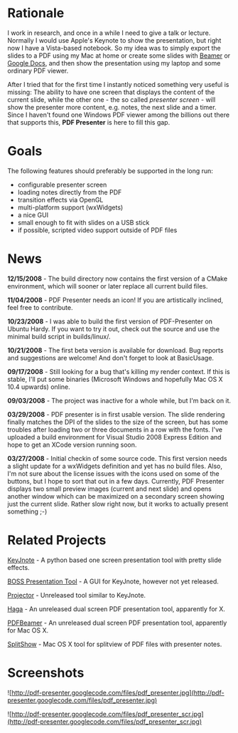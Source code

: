 # Rationale #

I work in research, and once in a while I need to give a talk or lecture. Normally I would use Apple's Keynote to show the presentation, but right now I have a Vista-based notebook. So my idea was to simply export the slides to a PDF using my Mac at home or create some slides with [Beamer](http://latex-beamer.sourceforge.net/) or [Google Docs](http://docs.google.com), and then show the presentation using my laptop and some ordinary PDF viewer.

After I tried that for the first time I instantly noticed something very useful is missing: The ability to have one screen that displays the content of the current slide, while the other one - the so called _presenter screen_ - will show the presenter more content, e.g. notes, the next slide and a timer. Since I haven't found one Windows PDF viewer among the billions out there that supports this, **PDF Presenter** is here to fill this gap.

# Goals #

The following features should preferably be supported in the long run:

  * configurable presenter screen
  * loading notes directly from the PDF
  * transition effects via OpenGL
  * multi-platform support (wxWidgets)
  * a nice GUI
  * small enough to fit with slides on a USB stick
  * if possible, scripted video support outside of PDF files

# News #

**12/15/2008** - The build directory now contains the first version of a CMake environment, which will sooner or later replace all current build files.

**11/04/2008** - PDF Presenter needs an icon! If you are artistically inclined, feel free to contribute.

**10/23/2008** - I was able to build the first version of PDF-Presenter on Ubuntu Hardy. If you want to try it out, check out the source and use the minimal build script in builds/linux/.

**10/21/2008** - The first beta version is available for download. Bug reports and suggestions are welcome! And don't forget to look at BasicUsage.

**09/17/2008** - Still looking for a bug that's killing my render context. If this is stable, I'll put some binaries (Microsoft Windows and hopefully Mac OS X 10.4 upwards) online.

**09/03/2008** - The project was inactive for a whole while, but I'm back on it.

**03/29/2008** - PDF presenter is in first usable version. The slide rendering finally matches the DPI of the slides to the size of the screen, but has some troubles after loading two or three documents in a row with the fonts. I've uploaded a build environment for Visual Studio 2008 Express Edition and hope to get an XCode version running soon.

**03/27/2008** - Initial checkin of some source code. This first version needs a slight update for a wxWidgets definition and yet has no build files. Also, I'm not sure about the license issues with the icons used on some of the buttons, but I hope to sort that out in a few days. Currently, PDF Presenter displays two small preview images (current and next slide) and opens another window which can be maximized on a secondary screen showing just the current slide. Rather slow right now, but it works to actually present something ;-)

# Related Projects #

[KeyJnote](http://keyjnote.sourceforge.net/) - A python based one screen presentation tool with pretty slide effects.

[BOSS Presentation Tool](https://sourceforge.net/projects/bosskeyjnotegui/) - A GUI for KeyJnote, however not yet released.

[Projector](https://sourceforge.net/projects/pdf-projector/) - Unreleased tool similar to KeyJnote.

[Haga](https://sourceforge.net/projects/haga/) - An unreleased dual screen PDF presentation tool, apparently for X.

[PDFBeamer](https://sourceforge.net/projects/pdfbeamer) - An unreleased dual screen PDF presentation tool, apparently for Mac OS X.

[SplitShow](http://code.google.com/p/splitshow/) - Mac OS X tool for splitview of PDF files with presenter notes.

# Screenshots #

![http://pdf-presenter.googlecode.com/files/pdf_presenter.jpg](http://pdf-presenter.googlecode.com/files/pdf_presenter.jpg)

![http://pdf-presenter.googlecode.com/files/pdf_presenter_scr.jpg](http://pdf-presenter.googlecode.com/files/pdf_presenter_scr.jpg)


